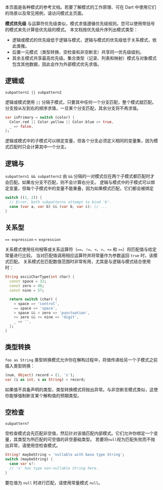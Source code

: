 本页面是各种模式的参考文档。若要了解模式的工作原理、可在 Dart 中使用它们的场景以及常见用例，请访问模式主页面。

**模式优先级**
与运算符优先级类似，模式求值遵循优先级规则。您可以使用带括号的模式来先计算低优先级的模式。
本文档按优先级升序列出模式类型：

- 逻辑或模式的优先级低于逻辑与模式，逻辑与模式的优先级低于关系模式，依此类推。
- 后置一元模式（类型转换、空检查和非空断言）共享同一优先级级别。
- 其余主模式共享最高优先级。集合类型（记录、列表和映射）模式与对象模式包含其他数据，因此会作为外部模式优先求值。

## 逻辑或
`subpattern1 || subpattern2`

逻辑或模式使用 `||` 分隔子模式，只要其中任何一个分支匹配，整个模式就匹配。分支按从左到右的顺序求值，一旦某个分支匹配，其余分支将不再求值。
```dart
var isPrimary = switch (color) {
  Color.red || Color.yellow || Color.blue => true,
  _ => false,
};
```
逻辑或模式中的子模式可以绑定变量，但各个分支必须定义相同的变量集，因为模式匹配时只会计算其中一个分支。

## 逻辑与
`subpattern1 && subpattern2`
由 `&&` 分隔的一对模式仅在两个子模式都匹配时才会匹配。如果左分支不匹配，则不会计算右分支。
逻辑与模式中的子模式可以绑定变量，但每个子模式中的变量不能重叠，因为如果模式匹配，它们都会被绑定
```dart
switch ((1, 2)) {
  // Error, both subpatterns attempt to bind 'b'.
  case (var a, var b) && (var b, var c): // ...
}
```

## 关系型
`== expression`
`< expression`

关系模式使用任何相等或关系运算符（`==`、`!=`、`<`、`>`、`<=` 和 `>=`）将匹配值与给定常量进行比较。
当对匹配值调用相应运算符并将常量作为参数返回 `true` 时，该模式匹配。
关系模式在匹配数值范围时非常有用，尤其是与逻辑与模式结合使用时：
```dart
String asciiCharType(int char) {
  const space = 32;
  const zero = 48;
  const nine = 57;

  return switch (char) {
    < space => 'control',
    == space => 'space',
    > space && < zero => 'punctuation',
    >= zero && <= nine => 'digit',
    _ => '',
  };
}
```

## 类型转换
`foo as String`
类型转换模式允许你在解构过程中，将值传递给另一个子模式之前插入类型转换：
```dart
(num, Object) record = (1, 's');
var (i as int, s as String) = record;
```

如果值不具备声明的类型，类型转换模式将抛出异常。与非空断言模式类似，这使你能够强制断言某个解构值的预期类型。

## 空检查
`subpattern?`

空检查模式会先匹配非空值，然后针对该值匹配内部模式。它们允许你绑定一个变量，其类型为所匹配的可空值的非空基础类型。
若要将`null`视为匹配失败而不抛出异常，请使用空检查模式。
```dart
String? maybeString = 'nullable with base type String';
switch (maybeString) {
  case var s?:
  // 's' has type non-nullable String here.
}
```

要在值为 `null` 时进行匹配，请使用常量模式 `null`。


